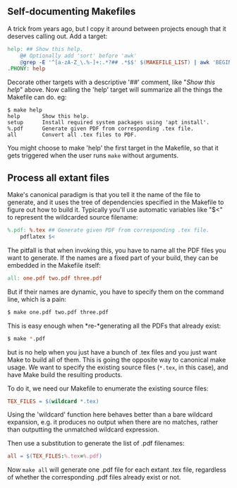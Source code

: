 <!--
.. title: TIL: Makefiles that are self-documenting, and process all extant files.
.. slug: makefiles-that-are-self-documenting-and-process-all-extant-files
.. date: 2023-07-06 11:50:16 UTC-05:00
.. tags: til,make,command-line
-->

## Self-documenting Makefiles

A trick from years ago, but I copy it around between projects enough that it
deserves calling out. Add a target:

```Makefile
help: ## Show this help.
	@# Optionally add 'sort' before 'awk'
	@grep -E '^[a-zA-Z_\.%-]+:.*?## .*$$' $(MAKEFILE_LIST) | awk 'BEGIN {FS = ":.*?## "}; {printf "\033[36m%-10s\033[0m %s\n", $$1, $$2}'
.PHONY: help
```

Decorate other targets with a descriptive '##' comment, like "*Show this help*"
above. Now calling the 'help' target will summarize all the things the Makefile
can do. eg:

```text
$ make help
help       Show this help.
setup      Install required system packages using 'apt install'.
%.pdf      Generate given PDF from corresponding .tex file.
all        Convert all .tex files to PDF.
```

You might choose to make 'help' the first target in the Makefile, so that it
gets triggered when the user runs `make` without arguments.

## Process all extant files

Make's canonical paradigm is that you tell it the name of the file to generate,
and it uses the tree of dependencies specified in the Makefile to figure out
how to build it. Typically you'll use automatic variables like "$<" to represent
the wildcarded source filename:

```Makefile
%.pdf: %.tex ## Generate given PDF from corresponding .tex file.
	pdflatex $<
```

The pitfall is that when invoking this, you have to name all the PDF files you
want to generate. If the names are a fixed part of your build, they can be
embedded in the Makefile itself:

```Makefile
all: one.pdf two.pdf three.pdf
```

But if their names are dynamic, you have to specify them on the command line,
which is a pain:

```Bash
$ make one.pdf two.pdf three.pdf
```

This is easy enough when *re-*generating all the PDFs that already exist:

```Bash
$ make *.pdf
```

but is no help when you just have a bunch of .tex files and you just want Make
to build all of them. This is going the opposite way to canonical make usage.
We want to specify the existing source files (`*.tex`, in this case), and have
Make build the resulting products.

To do it, we need our Makefile to enumerate the existing source files:

```Makefile
TEX_FILES = $(wildcard *.tex)
```

Using the 'wildcard' function here behaves better than a bare wildcard
expansion, e.g. it produces no output when there are no matches, rather than
outputting the unmatched wildcard expression.

Then use a substitution to generate the list of .pdf filenames:

```Makefile
all = $(TEX_FILES:%.tex=%.pdf)
```

Now `make all` will generate one .pdf file for each extant .tex file, regardless of
whether the corresponding .pdf files already exist or not.

